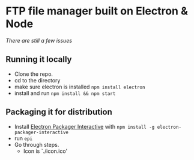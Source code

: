 # FTP file manager built on Electron & Node

_There are still a few issues_

## Running it locally
- Clone the repo.
- cd to the directory
- make sure electron is installed `npm install electron`
- install and run `npm install && npm start`

## Packaging it for distribution
- Install [Electron Packager Interactive](https://github.com/Urucas/electron-packager-interactive) with `npm install -g electron-packager-interactive`
- run `epi`
- Go through steps.
  - Icon is `./icon.ico'
